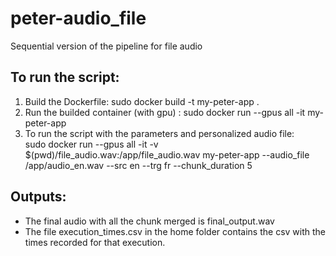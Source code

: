 # peter-audio_file
Sequential version of the pipeline for file audio 


## To run the script:
1. Build the Dockerfile: sudo docker build -t my-peter-app .
2. Run the builded container (with gpu) :  sudo docker run --gpus all -it my-peter-app
3. To run the script with the parameters and personalized audio file:  
   sudo docker run --gpus all -it -v $(pwd)/file_audio.wav:/app/file_audio.wav my-peter-app --audio_file /app/audio_en.wav --src en --trg fr --chunk_duration 5
 

## Outputs:
- The final audio with all the chunk merged is final_output.wav
- The file execution_times.csv in the home folder contains the csv with the times recorded for that execution.

